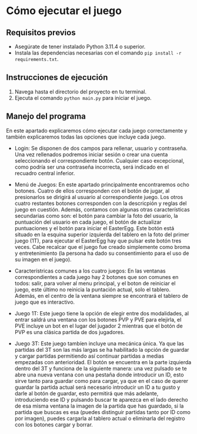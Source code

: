 # Cómo ejecutar el juego

## Requisitos previos

- Asegúrate de tener instalado Python 3.11.4 o superior.
- Instala las dependencias necesarias con el comando `pip install -r requirements.txt`.

## Instrucciones de ejecución

1. Navega hasta el directorio del proyecto en tu terminal.
2. Ejecuta el comando `python main.py` para iniciar el juego.

## Manejo del programa
En este apartado explicaremos cómo ejecutar cada juego correctamente y también explicaremos todas las opciones que incluye cada juego.

- Login: Se disponen de dos campos para rellenar, usuario y contraseña. Una vez rellenados podremos iniciar sesión o crear una cuenta seleccionando el correspondiente botón. Cualquier caso excepcional, como podría ser una contraseña incorrecta, será indicado en el recuadro central inferior.

- Menú de Juegos: En este apartado principalmente encontraremos ocho botones. Cuatro de ellos corresponden con el botón de jugar, al presionarlos se dirigirá al usuario al correspondiente juego. Los otros cuatro restantes botones corresponden con la descricpión y reglas del juego en cuestión. Además, contamos con algunas otras características secundarias como son: el botón para cambiar la foto del usuario, la puntuación del usuario en cada juego, el botón de actualizar puntuaciones y el botón para iniciar el EasterEgg. Este botón está situado en la esquina superior izquierda del tablero en la foto del primer juego (1T), para ejecutar el EasterEgg hay que pulsar este botón tres veces. Cabe recalcar que el juego fue creado simplemente como broma y entretenimiento (la persona ha dado su consentimiento para el uso de su imagen en el juego).

- Característricas comunes a los cuatro juegos: En las ventanas correspondientes a cada juego hay 2 botones que son comunes en todos: salir, para volver al menu principal, y el boton de reiniciar el juego, este último no reinicia la puntación actual, solo el tablero. Además, en el centro de la ventana siempre se encontrará el tablero de juego que es interactivo. 
  
- Juego 1T: Este juego tiene la opción de elegir entre dos modalidades, al entrar saldrá una ventana con los botones PVP y PVE para elejirla, el PVE incluye un bot en el lugar del jugador 2 mientras que el botón de PVP es una clásica partida de dos jugadores.

- Juego 3T: Este juego tambíen incluye una mecánica única. Ya que las partidas del 3T son las más largas se ha habilitado la opción de guardar y cargar partidas permitiendo así continuar partidas a medias empezadas con anterioridad. El botón se encuentra en la parte izquierda dentro del 3T y funciona de la siguiente manera: una vez pulsado se te abre una nueva ventana con una pestaña donde introducir un ID, esto sirve tanto para guardar como para cargar, ya que en el caso de querer guardar la partida actual será necesario introducir un ID a tu gusto y darle al botón de guardar, esto permitirá que más adelante, introduciendo ese ID y pulsando buscar te aparezca en el lado derecho de esa misma ventana la imagen de la partida que has guardado, si la partida que buscas es esa (puedes distinguir partidas tanto por ID como por imagen), puedes cargarla al tablero actual o eliminarla del registro con los botones cargar y borrar.
